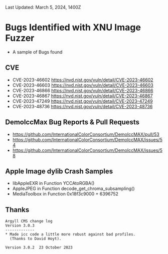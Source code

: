 Last Updated: March 5, 2024, 1400Z

# Bugs Identified with XNU Image Fuzzer
- A sample of Bugs found

## CVE 
- CVE-2023-46602 https://nvd.nist.gov/vuln/detail/CVE-2023-46602
- CVE-2023-46603 https://nvd.nist.gov/vuln/detail/CVE-2023-46603
- CVE-2023-46866 https://nvd.nist.gov/vuln/detail/CVE-2023-46866
- CVE-2023-46867 https://nvd.nist.gov/vuln/detail/CVE-2023-46867
- CVE-2023-47249 https://nvd.nist.gov/vuln/detail/CVE-2023-47249
- CVE-2023-48736 https://nvd.nist.gov/vuln/detail/CVE-2023-48736

## DemoIccMax Bug Reports & Pull Requests
- https://github.com/InternationalColorConsortium/DemoIccMAX/pull/53
- https://github.com/InternationalColorConsortium/DemoIccMAX/issues/54
- https://github.com/InternationalColorConsortium/DemoIccMAX/issues/58

## Apple Image dylib Crash Samples
- libAppleEXR in Function YCCAtoRGBA()
- AppleJPEG in Function decode_get_chroma_subsampling()
- MediaToolbox in Function 0x18f3c9000 + 6396752 

## Thanks
```
Argyll CMS change log
Version 3.0.3
-------------
* Made icc code a little more robust against bad profiles.
  (Thanks to David Hoyt).

Version 3.0.2  23 October 2023
```

